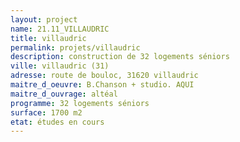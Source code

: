 ```yaml
---
layout: project
name: 21.11_VILLAUDRIC
title: villaudric
permalink: projets/villaudric
description: construction de 32 logements séniors
ville: villaudric (31)
adresse: route de bouloc, 31620 villaudric
maitre_d_oeuvre: B.Chanson + studio. AQUI
maitre_d_ouvrage: altéal
programme: 32 logements séniors
surface: 1700 m2
etat: études en cours
---
```

